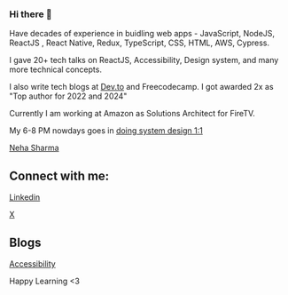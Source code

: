 ### Hi there 👋 

Have decades of experience in buidling web apps - JavaScript, NodeJS, ReactJS , React Native, Redux, TypeScript, CSS, HTML, AWS, Cypress. 

I gave 20+ tech talks on ReactJS, Accessibility, Design system, and many more technical concepts.

I also write tech blogs at [Dev.to](https://dev.to/hellonehha) and Freecodecamp. I got awarded 2x as  "Top author for 2022 and 2024" 

Currently I am working at Amazon as Solutions Architect for FireTV. 

My 6-8 PM nowdays goes in [doing system design 1:1](https://github.com/Neha/system-design-notebook)

[Neha Sharma](https://www.nehasharma.dev)

## Connect with me:

[Linkedin](https://www.linkedin.com/in/nehha/) 

[X](https://twitter.com/hellonehha) 

## Blogs

[Accessibility](https://a11ytips.dev/)


Happy Learning <3
